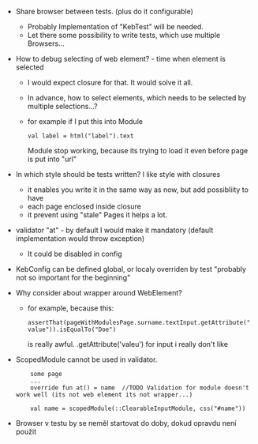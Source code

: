 - Share browser between tests. (plus do it configurable)
    - Probably Implementation of "KebTest" will be needed.
    - Let there some possibility to write tests, which use multiple Browsers...


- How to debug selecting of web element? - time when element is selected
  - I would expect closure for that. It would solve it all.
  - In advance, how to select elements, which needs to be selected by multiple selections...?
  - for example if I put this into Module
  
     ```val label = html("label").text```
     
     Module stop working, because its trying to load it even before page is put into "url"
     
     
  

- In which style should be tests written?  I like style with closures
  - it enables you write it in the same way as now, but add possibliity to have
  - each page enclosed inside closure
  - it prevent using "stale" Pages  it helps a lot.  
  
  
  
- validator "at" - by default I would make it mandatory (default implementation would throw exception)
  - It could be disabled in config
  
- KebConfig can be defined global, or localy overriden by test  "probably not so important for the beginning"
     
     
- Why consider about wrapper around WebElement?
   - for example, because this:
      
      ```assertThat(pageWithModulesPage.surname.textInput.getAttribute("value")).isEqualTo("Doe")```
      
     is really awful. .getAttribute('valeu') for input i really don't like
     
     
     
- ScopedModule cannot be used in validator.
   ```
       some page
       ...
       override fun at() = name  //TODO Validation for module doesn't work well (its not web element its not wrapper...)
   
       val name = scopedModule(::ClearableInputModule, css("#name"))  
  ``` 
  
  
- Browser v testu by se neměl startovat do doby, dokud opravdu není použit
  